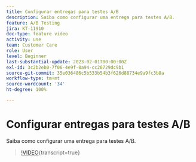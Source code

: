 ```yaml
---
title: Configurar entregas para testes A/B
description: Saiba como configurar uma entrega para testes A/B.
feature: A/B Testing
jira: KT-11910
doc-type: feature video
activity: use
team: Customer Care
role: User
level: Beginner
last-substantial-update: 2023-02-01T00:00:00Z
exl-id: 3c2b2eb0-7f06-4e9f-8a94-cc26729dc9b1
source-git-commit: 35e036486c5b533b54b3f626d88734e9a9fc3b8a
workflow-type: tm+mt
source-wordcount: '34'
ht-degree: 100%

---
```


# Configurar entregas para testes A/B

Saiba como configurar uma entrega para testes A/B.

>[!VIDEO](https://video.tv.adobe.com/v/3415929?quality=12&learn=on){transcript=true}
